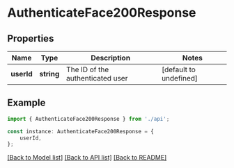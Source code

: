 # AuthenticateFace200Response


## Properties

Name | Type | Description | Notes
------------ | ------------- | ------------- | -------------
**userId** | **string** | The ID of the authenticated user | [default to undefined]

## Example

```typescript
import { AuthenticateFace200Response } from './api';

const instance: AuthenticateFace200Response = {
    userId,
};
```

[[Back to Model list]](../README.md#documentation-for-models) [[Back to API list]](../README.md#documentation-for-api-endpoints) [[Back to README]](../README.md)
